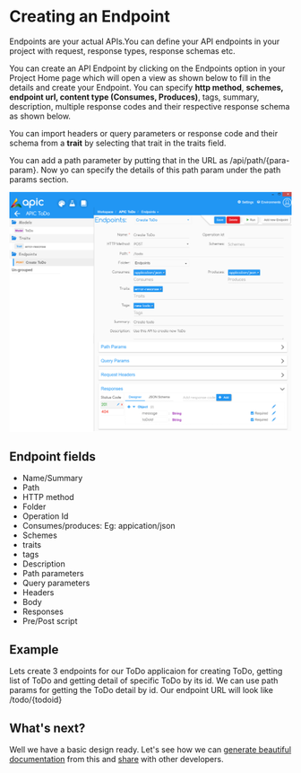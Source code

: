 # Creating an Endpoint

Endpoints are your actual APIs.You can define your API endpoints in your project with request, response types, response schemas etc.

You can create an API Endpoint by clicking on the Endpoints option in your Project Home page which will open a view as shown below to fill in the details and create your Endpoint. You can specify **http method**, **schemes, endpoint url, content type \(Consumes, Produces\)**, tags, summary, description, multiple response codes and their respective response schema as shown below.

You can import headers or query parameters or response code and their schema from a **trait** by selecting that trait in the traits field.

You can add a path parameter by putting that in the URL as /api/path/{para-param}. Now yo can specify the details of this path param under the path params section.

![](../.gitbook/assets/apic-create-endpoint.PNG)

## Endpoint fields

* Name/Summary
* Path
* HTTP method
* Folder
* Operation Id
* Consumes/produces: Eg: appication/json
* Schemes
* traits
* tags
* Description
* Path parameters
* Query parameters
* Headers
* Body
* Responses
* Pre/Post script

## Example

Lets create 3 endpoints for our ToDo applicaion for creating ToDo, getting list of ToDo and getting detail of specific ToDo by its id. We can use path params for getting the ToDo detail by id. Our endpoint URL will look like /todo/{todoid}

## What's next?

Well we have a basic design ready. Let's see how we can [generate beautiful documentation](export-docs.md) from this and [share](export-docs.md) with other developers.

